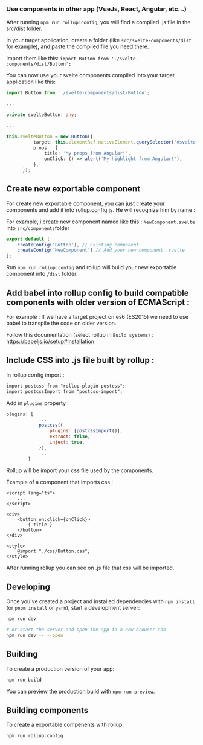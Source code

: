 ### Use components in other app (VueJs, React, Angular, etc...)

After running `npm run rollup:config`, you will find a compiled .js file in the src/dist folder.

In your target application, create a folder (like `src/svelte-components/dist` for example), and paste the compiled file you need there.

Import them like this: `import Button from './svelte-components/dist/Button';`

You can now use your svelte components compiled into your target application like this:

```ts
import Button from './svelte-components/dist/Button';

...

private svelteButton: any;

...

this.svelteButton = new Button({
          target: this.elementRef.nativeElement.querySelector('#svelte-button-container'),
          props : {
              title: 'My props from Angular!',
              onClick: () => alert('My highlight from Angular!'),
          },
      });
```

## Create new exportable component
For create new exportable component, you can just create your components and add it into rollup.config.js. He will recognize him by name :

For example, i create new component named like this : `NewComponent.svelte` into `src/components`folder

```js
export default [
    createConfig('Button'), // Existing component
    createConfig('NewComponent') // Add your new component .svelte
];
```

Run `npm run rollup:config` and rollup will build your new exportable component into `/dist` folder.

## Add babel into rollup config to build compatible components with older version of ECMAScript :
For example : If we have a target project on es6 (ES2015) we need to use babel to transpile the code on older version.

Follow this documentation (select rollup in `Build systems`) : https://babeljs.io/setup#installation

## Include CSS into .js file built by rollup :
In rollup config import : 

```css
import postcss from "rollup-plugin-postcss";
import postcssImport from "postcss-import";
```

Add in `plugins` property :
```js
plugins: [
            ...
            postcss({
                plugins: [postcssImport()],
                extract: false,
                inject: true,
            }),
            ...
        ]
```

Rollup will be import your css file used by the components.

Example of a component that imports css :
```svelte
<script lang="ts">
    ...
</script>

<div>
    <button on:click={onClick}>
        { title }
    </button>
</div>

<style>
    @import "./css/Button.css";
</style>
```

After running rollup you can see on .js file that css will be imported.
## Developing

Once you've created a project and installed dependencies with `npm install` (or `pnpm install` or `yarn`), start a development server:

```bash
npm run dev

# or start the server and open the app in a new browser tab
npm run dev -- --open
```

## Building

To create a production version of your app:

```bash
npm run build
```

You can preview the production build with `npm run preview`.

## Building components


To create a exportable compenents with rollup:

```bash
npm run rollup:config
```
